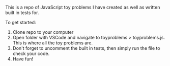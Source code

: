 This is a repo of JavaScript toy problems I have created as well as written built in tests for.

To get started:

1) Clone repo to your computer
2) Open folder with VSCode and navigate to toyproblems > toyproblems.js. This is where all the toy problems are.
3) Don't forget to uncomment the built in tests, then simply run the file to check your code.
4) Have fun!
